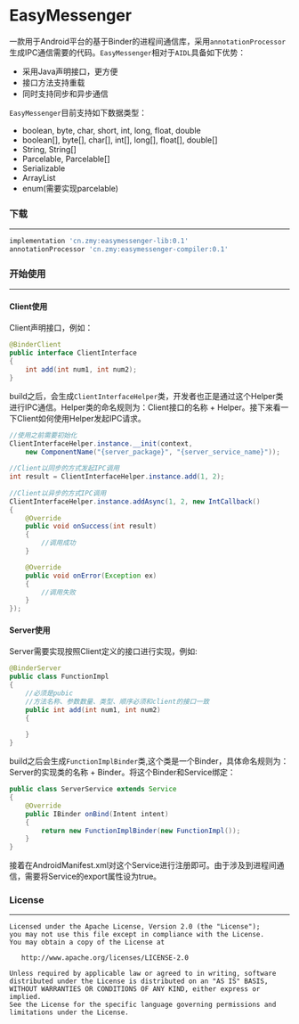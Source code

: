 EasyMessenger
======

一款用于Android平台的基于Binder的进程间通信库，采用`annotationProcessor`生成IPC通信需要的代码。`EasyMessenger`相对于`AIDL`具备如下优势：

- 采用Java声明接口，更方便
- 接口方法支持重载
- 同时支持同步和异步通信

`EasyMessenger`目前支持如下数据类型：

- boolean, byte, char, short, int, long, float, double
- boolean[], byte[], char[], int[], long[], float[], double[]
- String, String[]
- Parcelable, Parcelable[]
- Serializable
- ArrayList
- enum(需要实现parcelable)

### 下载
--------

```gradle
implementation 'cn.zmy:easymessenger-lib:0.1'
annotationProcessor 'cn.zmy:easymessenger-compiler:0.1'
```

### 开始使用
--------

#### Client使用

Client声明接口，例如：

```java
@BinderClient
public interface ClientInterface
{
    int add(int num1, int num2);
}
```

build之后，会生成`ClientInterfaceHelper`类，开发者也正是通过这个Helper类进行IPC通信。Helper类的命名规则为：Client接口的名称 + Helper。接下来看一下Client如何使用Helper发起IPC请求。

```java
//使用之前需要初始化
ClientInterfaceHelper.instance.__init(context, 
    new ComponentName("{server_package}", "{server_service_name}"));
    
//Client以同步的方式发起IPC调用
int result = ClientInterfaceHelper.instance.add(1, 2);
    
//Client以异步的方式IPC调用
ClientInterfaceHelper.instance.addAsync(1, 2, new IntCallback()
{
    @Override
    public void onSuccess(int result)
    {
        //调用成功
    }

    @Override
    public void onError(Exception ex)
    {
        //调用失败
    }
});
```

#### Server使用

Server需要实现按照Client定义的接口进行实现，例如:

```java
@BinderServer
public class FunctionImpl
{
    //必须是pubic
    //方法名称、参数数量、类型、顺序必须和client的接口一致
    public int add(int num1, int num2)
    {
        
    }
}
```

build之后会生成`FunctionImplBinder`类,这个类是一个Binder，具体命名规则为：Server的实现类的名称 + Binder。将这个Binder和Service绑定：

```java
public class ServerService extends Service
{
    @Override
    public IBinder onBind(Intent intent)
    {
        return new FunctionImplBinder(new FunctionImpl());
    }
}
```

接着在AndroidManifest.xml对这个Service进行注册即可。由于涉及到进程间通信，需要将Service的export属性设为true。

### License
-------

    Licensed under the Apache License, Version 2.0 (the "License");
    you may not use this file except in compliance with the License.
    You may obtain a copy of the License at

       http://www.apache.org/licenses/LICENSE-2.0

    Unless required by applicable law or agreed to in writing, software
    distributed under the License is distributed on an "AS IS" BASIS,
    WITHOUT WARRANTIES OR CONDITIONS OF ANY KIND, either express or implied.
    See the License for the specific language governing permissions and
    limitations under the License.
